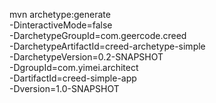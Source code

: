 mvn archetype:generate                                   \
  -DinteractiveMode=false                                \
  -DarchetypeGroupId=com.geercode.creed                  \
  -DarchetypeArtifactId=creed-archetype-simple           \
  -DarchetypeVersion=0.2-SNAPSHOT                        \
  -DgroupId=com.yimei.architect                          \
  -DartifactId=creed-simple-app                          \
  -Dversion=1.0-SNAPSHOT